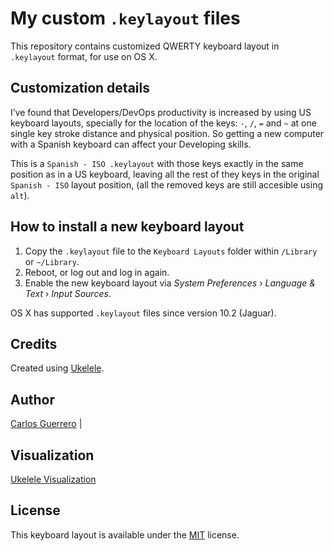 # My custom `.keylayout` files

This repository contains customized QWERTY keyboard layout in `.keylayout` format, for use on OS X.

## Customization details

I’ve found that Developers/DevOps productivity is increased by using US keyboard layouts, specially for the location of the keys: `-`, `/`, `=` and `~` at one single key stroke distance and physical position. So getting a new computer with a Spanish keyboard can affect your Developing skills.

This is a `Spanish - ISO .keylayout` with those keys exactly in the same position as in a US keyboard, leaving all the rest of they keys in the original `Spanish - ISO` layout position, (all the removed keys are still accesible using `alt`).

## How to install a new keyboard layout

1. Copy the `.keylayout` file to the `Keyboard Layouts` folder within `/Library` or `~/Library`.
2. Reboot, or log out and log in again.
3. Enable the new keyboard layout via _System Preferences_ › _Language & Text_ › _Input Sources_.

OS X has supported `.keylayout` files since version 10.2 (Jaguar).

## Credits

Created using [Ukelele](http://scripts.sil.org/ukelele).

## Author

[Carlos Guerrero](https://carlosguerrero.com/)                                                                                                       |

## Visualization

[Ukelele Visualization](https://i.cloudup.com/L7ys4iMU51.png)

## License

This keyboard layout is available under the [MIT](http://mths.be/mit) license.

